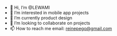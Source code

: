 - 👋 Hi, I’m @LEWAMI
- 👀 I’m interested in mobile app projects 
- 🌱 I’m currently product design
- 💞️ I’m looking to collaborate on projects
- 📫 How to reach me email: reinepego@gmail.com

<!---
LEWAMI/LEWAMI is a ✨ special ✨ repository because its `README.md` (this file) appears on your GitHub profile.
You can click the Preview link to take a look at your changes.
--->
